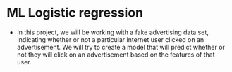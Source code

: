 # ML Logistic regression
- In this project, we will be working with a fake advertising data set, Indicating whether or not a particular internet user clicked on an advertisement. We will try to create a model that will predict whether or not they will click on an advertisement based on the features of that user.

